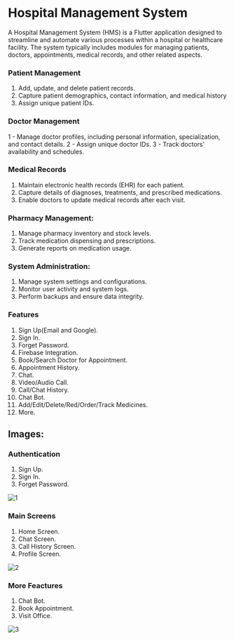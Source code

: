 # Hospital Management System

A Hospital Management System (HMS) is a Flutter application designed to streamline and automate various processes within a hospital or healthcare facility. The system typically includes modules for managing patients, doctors, appointments, medical records, and other related aspects.

### Patient Management

1.  Add, update, and delete patient records.
2.  Capture patient demographics, contact information, and medical history
3.  Assign unique patient IDs.

### Doctor Management
1 - Manage doctor profiles, including personal information, specialization, and contact details.
2 - Assign unique doctor IDs.
3 - Track doctors' availability and schedules.

### Medical Records

1.  Maintain electronic health records (EHR) for each patient.
2.  Capture details of diagnoses, treatments, and prescribed medications.
3.  Enable doctors to update medical records after each visit.

### Pharmacy Management:

1.  Manage pharmacy inventory and stock levels.
2.  Track medication dispensing and prescriptions.
3.  Generate reports on medication usage.

### System Administration:

1.  Manage system settings and configurations.
2.  Monitor user activity and system logs.
3.  Perform backups and ensure data integrity.

### Features

1.  Sign Up(Email and Google).
2.  Sign In.
3.  Forget Password.
4.  Firebase Integration.
5.  Book/Search Doctor for Appointment.
6.  Appointment History.
7.  Chat.
8.  Video/Audio Call.
9.  Call/Chat History.
10.  Chat Bot.
11.  Add/Edit/Delete/Red/Order/Track Medicines.
12.  More.

## Images:
### Authentication

1.  Sign Up.
2.  Sign In.
3.  Forget Password.

![1](https://github.com/ZaidAhmed404/hospital-management-system-flutter-app/assets/123987830/8aaf5bfe-afe8-4c8b-9abb-f98a73b25894)

### Main Screens

1.  Home Screen.
2.  Chat Screen.
3.  Call History Screen.
4.  Profile Screen.

![2](https://github.com/ZaidAhmed404/hospital-management-system-flutter-app/assets/123987830/54d5aae0-f1d6-4b58-b007-8745863c5919)

### More Feactures

1.  Chat Bot.
2.  Book Appointment.
3.  Visit Office.

![3](https://github.com/ZaidAhmed404/hospital-management-system-flutter-app/assets/123987830/581d9bce-81ca-4c85-9807-f3359504b120)


